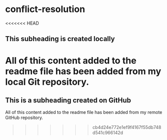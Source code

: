 # conflict-resolution

<<<<<<< HEAD
## This subheading is created locally

  All of this content added to the readme file has been added from my local Git repository.
=======
## This is a subheading created on GitHub

All of this content added to the readme file has been added from my remote GitHub repository.
>>>>>>> cb4d24e772e1ef9f4167f55db748d541c966142d
